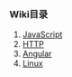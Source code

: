 ### Wiki目录
1. [JavaScript](wikis/JavaScript)
2. [HTTP](wikis/http)
3. [Angular](wikis/angular)
4. [Linux](wikis/Linux)